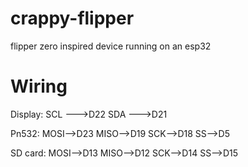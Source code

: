 # crappy-flipper
flipper zero inspired device running on an esp32

# Wiring
Display:
SCL --->D22
SDA --->D21

Pn532:
MOSI-->D23
MISO-->D19
SCK-->D18
SS-->D5

SD card:
MOSI-->D13
MISO-->D12
SCK-->D14
SS-->D15
